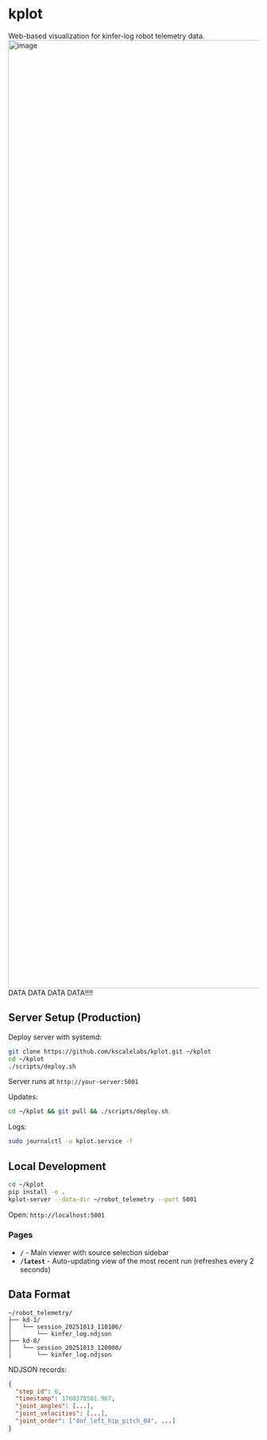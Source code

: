 # kplot

Web-based visualization for kinfer-log robot telemetry data.
<img width="2144" height="1905" alt="image" src="https://github.com/user-attachments/assets/5365491f-99a7-4fc2-a36b-db3422dcbb5e" />
DATA DATA DATA DATA!!!!

## Server Setup (Production)

Deploy server with systemd:

```bash
git clone https://github.com/kscalelabs/kplot.git ~/kplot
cd ~/kplot
./scripts/deploy.sh
```

Server runs at `http://your-server:5001`

Updates:
```bash
cd ~/kplot && git pull && ./scripts/deploy.sh
```

Logs:
```bash
sudo journalctl -u kplot.service -f
```

## Local Development

```bash
cd ~/kplot
pip install -e .
kplot-server --data-dir ~/robot_telemetry --port 5001
```

Open: `http://localhost:5001`

### Pages

- **`/`** - Main viewer with source selection sidebar
- **`/latest`** - Auto-updating view of the most recent run (refreshes every 2 seconds)

## Data Format

```
~/robot_telemetry/
├── kd-1/
│   └── session_20251013_110106/
│       └── kinfer_log.ndjson
├── kd-8/
│   └── session_20251013_120000/
│       └── kinfer_log.ndjson
```

NDJSON records:
```json
{
  "step_id": 0,
  "timestamp": 1760378501.967,
  "joint_angles": [...],
  "joint_velocities": [...],
  "joint_order": ["dof_left_hip_pitch_04", ...]
}
```
